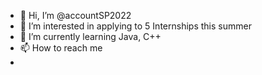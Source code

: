 - 👋 Hi, I’m @accountSP2022
- 👀 I’m interested in applying to 5 Internships this summer
- 🌱 I’m currently learning Java, C++
- 📫 How to reach me 
- 

<!---
accountSP2022/accountSP2022 is a ✨ special ✨ repository because its `README.md` (this file) appears on your GitHub profile.
You can click the Preview link to take a look at your changes.
--->

